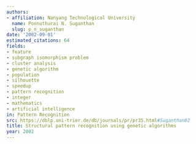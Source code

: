 ```yaml
---
authors:
- affiliation: Nanyang Technological University
  name: Ponnuthurai N. Suganthan
  slug: p_n_suganthan
date: '2002-09-01'
estimated_citations: 64
fields:
- feature
- subgraph isomorphism problem
- cluster analysis
- genetic algorithm
- population
- silhouette
- speedup
- pattern recognition
- integer
- mathematics
- artificial intelligence
in: Pattern Recognition
src: https://dblp.uni-trier.de/db/journals/pr/pr35.html#Suganthan02
title: Structural pattern recognition using genetic algorithms
year: 2002
---
```

